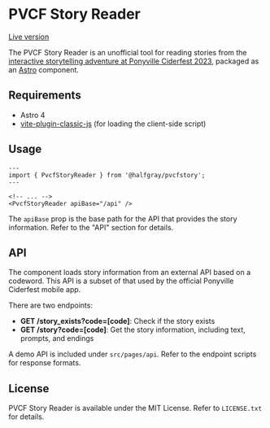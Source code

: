 # PVCF Story Reader

[Live version](https://www.jackgraysonfox.xyz/pvcfstory/)

The PVCF Story Reader is an unofficial tool for reading stories from the [interactive storytelling adventure at Ponyville Ciderfest 2023](https://ponyvilleciderfest.com/2023-storytelling-adventure-alternate-histories/), packaged as an [Astro](https://astro.build/) component.

## Requirements

* Astro 4
* [vite-plugin-classic-js](https://github.com/jack126guy/vite-plugin-classic-js) (for loading the client-side script)

## Usage

```
---
import { PvcfStoryReader } from '@halfgray/pvcfstory';
---

<!-- ... -->
<PvcfStoryReader apiBase="/api" />
```

The `apiBase` prop is the base path for the API that provides the story information. Refer to the "API" section for details.

## API

The component loads story information from an external API based on a codeword. This API is a subset of that used by the official Ponyville Ciderfest mobile app.

There are two endpoints:

* **GET /story_exists?code=[code]**: Check if the story exists
* **GET /story?code=[code]**: Get the story information, including text, prompts, and endings

A demo API is included under `src/pages/api`. Refer to the endpoint scripts for response formats.

## License

PVCF Story Reader is available under the MIT License. Refer to `LICENSE.txt` for details.
